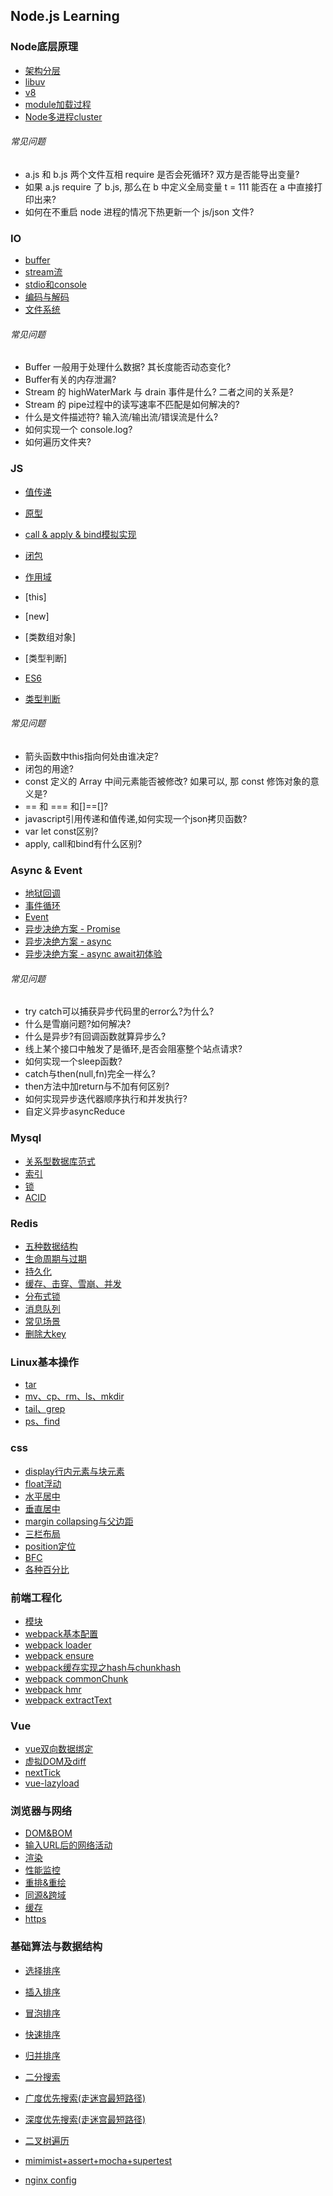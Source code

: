 ## Node.js Learning

### Node底层原理
* [架构分层](https://github.com/luyufa/NodeLearning/blob/master/node/framework.md)
* [libuv](https://github.com/luyufa/NodeLearning/blob/master/node/libuv.md)
* [v8](https://github.com/luyufa/NodeLearning/blob/master/node/v8.md)
* [module加载过程](https://github.com/luyufa/NodeLearning/blob/master/node/module.md)
* [Node多进程cluster](https://github.com/luyufa/NodeLearning/blob/master/node/cluster.md)

###### 常见问题
* a.js 和 b.js 两个文件互相 require 是否会死循环? 双方是否能导出变量?
* 如果 a.js require 了 b.js, 那么在 b 中定义全局变量 t = 111 能否在 a 中直接打印出来?
* 如何在不重启 node 进程的情况下热更新一个 js/json 文件?


### IO
* [buffer](https://github.com/luyufa/NodeLearning/blob/master/io/buffer.md)
* [stream流](https://github.com/luyufa/NodeLearning/blob/master/io/stream.md)
* [stdio和console](https://github.com/luyufa/NodeLearning/blob/master/io/stdio.md)
* [编码与解码](https://github.com/luyufa/NodeLearning/blob/master/io/code.md)
* [文件系统](https://github.com/luyufa/NodeLearning/blob/master/io/file.md)

###### 常见问题

* Buffer 一般用于处理什么数据? 其长度能否动态变化?
* Buffer有关的内存泄漏?
* Stream 的 highWaterMark 与 drain 事件是什么? 二者之间的关系是?
* Stream 的 pipe过程中的读写速率不匹配是如何解决的?
* 什么是文件描述符? 输入流/输出流/错误流是什么?
* 如何实现一个 console.log?
* 如何遍历文件夹?


### JS

* [值传递](https://github.com/luyufa/NodeLearning/blob/master/js/value.md)
* [原型](https://github.com/luyufa/NodeLearning/blob/master/js/prototype.md)
* [call & apply & bind模拟实现](https://github.com/luyufa/NodeLearning/blob/master/js/bind&call&apply.md)
* [闭包](https://github.com/luyufa/NodeLearning/blob/master/js/closure.md)
* [作用域](https://github.com/luyufa/NodeLearning/blob/master/js/scope.md)
* [this]
* [new]
* [类数组对象]
* [类型判断]



* [ES6](https://github.com/luyufa/NodeLearning/blob/master/js/es6.md)
* [类型判断](https://github.com/luyufa/NodeLearning/blob/master/js/typeof.md)

###### 常见问题

* 箭头函数中this指向何处由谁决定?
* 闭包的用途?
* const 定义的 Array 中间元素能否被修改? 如果可以, 那 const 修饰对象的意义是?
* == 和 === 和[]==[]?
* javascript引用传递和值传递,如何实现一个json拷贝函数?
* var let const区别?
* apply, call和bind有什么区别?


### Async & Event

* [地狱回调](https://github.com/luyufa/NodeLearning/blob/master/async/callback-hell.md)
* [事件循环](https://github.com/luyufa/NodeLearning/blob/master/async/eventLoop.md)
* [Event](https://github.com/luyufa/NodeLearning/blob/master/async/event.md)
* [异步决绝方案 - Promise](https://github.com/luyufa/NodeLearning/blob/master/async/promise.md)
* [异步决绝方案 - async](https://github.com/luyufa/NodeLearning/blob/master/async/async.md)
* [异步决绝方案 - async await初体验](https://github.com/luyufa/NodeLearning/blob/master/async/async-await.md)


###### 常见问题

* try catch可以捕获异步代码里的error么?为什么?
* 什么是雪崩问题?如何解决?
* 什么是异步?有回调函数就算异步么?
* 线上某个接口中触发了是循环,是否会阻塞整个站点请求?
* 如何实现一个sleep函数?
* catch与then(null,fn)完全一样么?
* then方法中加return与不加有何区别?
* 如何实现异步迭代器顺序执行和并发执行?
* 自定义异步asyncReduce


### Mysql
* [关系型数据库范式](https://github.com/luyufa/NodeLearning/blob/master/mysql/NF.md)
* [索引](https://github.com/luyufa/NodeLearning/blob/master/mysql/index.md)
* [锁](https://github.com/luyufa/NodeLearning/blob/master/mysql/lock.md)
* [ACID](https://github.com/luyufa/NodeLearning/blob/master/mysql/acid.md)


### Redis

* [五种数据结构](https://github.com/luyufa/NodeLearning/blob/master/redis/data_structure.md)
* [生命周期与过期](https://github.com/luyufa/NodeLearning/blob/master/redis/expire.md)
* [持久化](https://github.com/luyufa/NodeLearning/blob/master/redis/disk.md)
* [缓存、击穿、雪崩、并发](https://github.com/luyufa/NodeLearning/blob/master/redis/concurrency.md)
* [分布式锁](https://github.com/luyufa/NodeLearning/blob/master/redis/lock.md)
* [消息队列](https://github.com/luyufa/NodeLearning/blob/master/redis/queue.md)
* [常见场景](https://github.com/luyufa/NodeLearning/blob/master/redis/scene.md)
* [删除大key](https://github.com/luyufa/NodeLearning/blob/master/redis/del.md)




### Linux基本操作

* [tar](https://github.com/luyufa/NodeLearning/blob/master/linux/tar.md)
* [mv、cp、rm、ls、mkdir](https://github.com/luyufa/NodeLearning/blob/master/linux/fileManage.md)
* [tail、grep](https://github.com/luyufa/NodeLearning/blob/master/linux/tail_grep.md)
* [ps、find](https://github.com/luyufa/NodeLearning/blob/master/linux/ps_find.md)



### css

* [display行内元素与块元素](https://github.com/luyufa/NodeLearning/blob/master/css/display.md)
* [float浮动](https://github.com/luyufa/NodeLearning/blob/master/css/float.md)
* [水平居中](https://github.com/luyufa/NodeLearning/blob/master/css/css-h-center.md)
* [垂直居中](https://github.com/luyufa/NodeLearning/blob/master/css/css-v-center.md)
* [margin collapsing与父边距](https://github.com/luyufa/NodeLearning/blob/master/css/margin.md)
* [三栏布局](https://github.com/luyufa/NodeLearning/blob/master/css/layout.md)
* [position定位](https://github.com/luyufa/NodeLearning/blob/master/css/postion.md)
* [BFC](https://github.com/luyufa/NodeLearning/blob/master/css/bfc.md)
* [各种百分比](https://github.com/luyufa/NodeLearning/blob/master/css/percentage.md)




### 前端工程化

* [模块](https://github.com/luyufa/NodeLearning/blob/master/wwwBuild/module.md)
* [webpack基本配置](https://github.com/luyufa/NodeLearning/blob/master/wwwBuild/webpack.base.config.md)
* [webpack loader](https://github.com/luyufa/NodeLearning/blob/master/wwwBuild/webpack.loader.md)
* [webpack ensure](https://github.com/luyufa/NodeLearning/blob/master/wwwBuild/webpack.ensure.md)
* [webpack缓存实现之hash与chunkhash](https://github.com/luyufa/NodeLearning/blob/master/wwwBuild/webpack.cache.md)
* [webpack commonChunk](https://github.com/luyufa/NodeLearning/blob/master/wwwBuild/webpack.commonChunk.md)
* [webpack hmr](https://github.com/luyufa/NodeLearning/blob/master/wwwBuild/webpack.hmr.md)
* [webpack extractText](https://github.com/luyufa/NodeLearning/blob/master/wwwBuild/webpack.extractText.md)




### Vue

* [vue双向数据绑定](https://github.com/luyufa/NodeLearning/blob/master/vue/mvvm.md)
* [虚拟DOM及diff](https://github.com/luyufa/NodeLearning/blob/master/vue/virtualDom.md)
* [nextTick](https://github.com/luyufa/NodeLearning/blob/master/vue/nextTick.md)
* [vue-lazyload](https://github.com/luyufa/NodeLearning/blob/master/vue/lazyload.md)




### 浏览器与网络

* [DOM&BOM](https://github.com/luyufa/NodeLearning/blob/master/browser/dom_bom.md)
* [输入URL后的网络活动](https://github.com/luyufa/NodeLearning/blob/master/browser/urlToRender.md)
* [渲染](https://github.com/luyufa/NodeLearning/blob/master/browser/render.md)
* [性能监控](https://github.com/luyufa/NodeLearning/blob/master/browser/perfermance.md)
* [重排&重绘](https://github.com/luyufa/NodeLearning/blob/master/browser/repaint.md)
* [同源&跨域](https://github.com/luyufa/NodeLearning/blob/master/browser/cors.md)
* [缓存](https://github.com/luyufa/NodeLearning/blob/master/browser/http-cache.md)
* [https](https://github.com/luyufa/NodeLearning/blob/master/network/https.md)



### 基础算法与数据结构

* [选择排序](https://github.com/luyufa/NodeLearning/blob/master/algorithm/selectSort.md)
* [插入排序](https://github.com/luyufa/NodeLearning/blob/master/algorithm/insertSort.md)
* [冒泡排序](https://github.com/luyufa/NodeLearning/blob/master/algorithm/bubbleSort.md)
* [快速排序](https://github.com/luyufa/NodeLearning/blob/master/algorithm/quickSort.md)
* [归并排序](https://github.com/luyufa/NodeLearning/blob/master/algorithm/mergeSort.md)
* [二分搜索](https://github.com/luyufa/NodeLearning/blob/master/algorithm/binarySearch.md)
* [广度优先搜索(走迷宫最短路径)](https://github.com/luyufa/NodeLearning/blob/master/algorithm/mazeBFS.md)
* [深度优先搜索(走迷宫最短路径)](https://github.com/luyufa/NodeLearning/blob/master/algorithm/mazeDFS.md)
* [二叉树遍历](https://github.com/luyufa/NodeLearning/blob/master/algorithm/binaryTree.md)


* [mimimist+assert+mocha+supertest](https://github.com/luyufa/NodeLearning/blob/master/test/test.md)
* [nginx config](https://github.com/luyufa/NodeLearning/blob/master/nginx/config.md)
